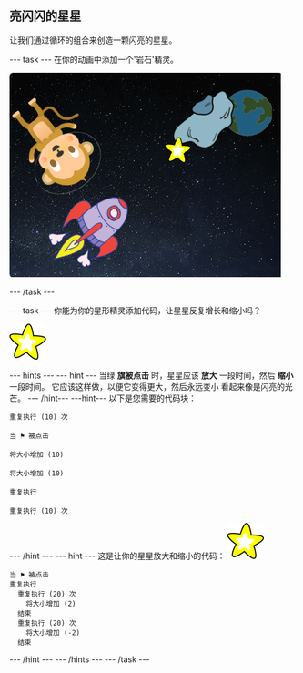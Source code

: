 ## 亮闪闪的星星

让我们通过循环的组合来创造一颗闪亮的星星。

--- task --- 在你的动画中添加一个'岩石'精灵。

![添加星星角色](images/space-star-sprite.png)

--- /task ---

--- task --- 你能为你的星形精灵添加代码，让星星反复增长和缩小吗？

![测试闪亮的星星](images/sprite-star.png)

--- hints ---
 --- hint --- 当绿 **旗被点击** 时，星星应该 **放大** 一段时间，然后 **缩小** 一段时间。 它应该这样做，以便它变得更大，然后永远变小 看起来像是闪亮的光芒。 --- /hint--- ---hint--- 以下是您需要的代码块：

```blocks3
重复执行 (10) 次

当 ⚑ 被点击

将大小增加 (10)

将大小增加 (10)

重复执行

重复执行 (10) 次
```

--- /hint --- --- hint --- 这是让你的星星放大和缩小的代码： ![星星精灵](images/sprite-star.png)

```blocks3
当 ⚑ 被点击
重复执行 
  重复执行 (20) 次 
    将大小增加 (2)
  结束
  重复执行 (20) 次 
    将大小增加 (-2)
  结束
```

--- /hint --- --- /hints --- --- /task ---